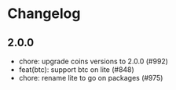 # Changelog


## 2.0.0
- chore: upgrade coins versions to 2.0.0 (#992)
- feat(btc): support btc on lite (#848)
- chore: rename lite to go on packages (#975)
